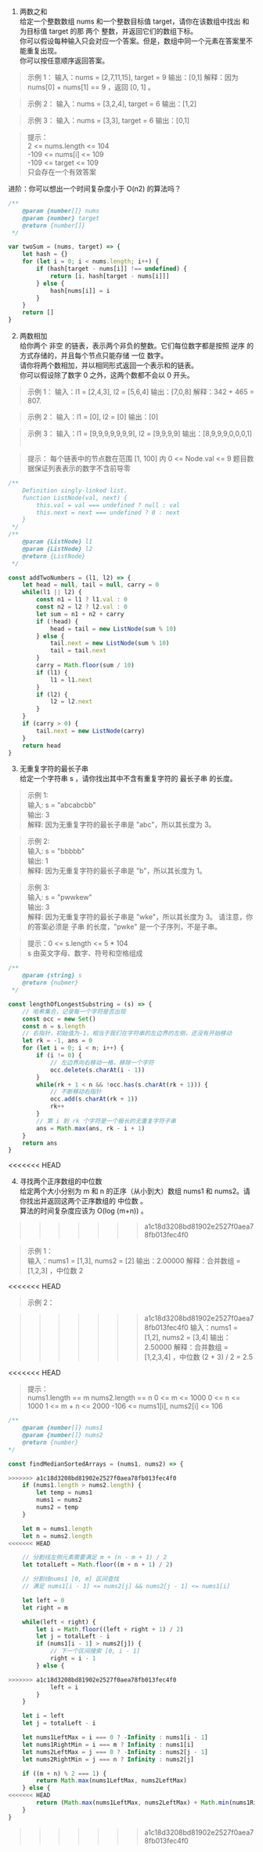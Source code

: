 1. 两数之和  
给定一个整数数组 nums 和一个整数目标值 target，请你在该数组中找出 和为目标值 target  的那 两个 整数，并返回它们的数组下标。  
你可以假设每种输入只会对应一个答案。但是，数组中同一个元素在答案里不能重复出现。  
你可以按任意顺序返回答案。

> 示例 1：
输入：nums = [2,7,11,15], target = 9
输出：[0,1]
解释：因为 nums[0] + nums[1] == 9 ，返回 [0, 1] 。

> 示例 2：
输入：nums = [3,2,4], target = 6
输出：[1,2]

> 示例 3：
输入：nums = [3,3], target = 6
输出：[0,1]
 

> 提示：  
2 <= nums.length <= 104  
-109 <= nums[i] <= 109  
-109 <= target <= 109  
只会存在一个有效答案 

进阶：你可以想出一个时间复杂度小于 O(n2) 的算法吗？
```js
/**
    @param {number[]} nums
    @param {number} target
    @return {number[]}
 */

var twoSum = (nums, target) => {
    let hash = {}
    for (let i = 0; i < nums.length; i++) {
        if (hash[target - nums[i]] !== undefined) {
            return [i, hash[target - nums[i]]]
        } else {
            hash[nums[i]] = i
        }
    }
    return []
}
```
2. 两数相加  
给你两个 非空 的链表，表示两个非负的整数。它们每位数字都是按照 逆序 的方式存储的，并且每个节点只能存储 一位 数字。  
请你将两个数相加，并以相同形式返回一个表示和的链表。  
你可以假设除了数字 0 之外，这两个数都不会以 0 开头。

> 示例 1：
输入：l1 = [2,4,3], l2 = [5,6,4]
输出：[7,0,8]
解释：342 + 465 = 807.

> 示例 2：
输入：l1 = [0], l2 = [0]
输出：[0]

> 示例 3：
输入：l1 = [9,9,9,9,9,9,9], l2 = [9,9,9,9]
输出：[8,9,9,9,0,0,0,1]
 

> 提示：
每个链表中的节点数在范围 [1, 100] 内
0 <= Node.val <= 9
题目数据保证列表表示的数字不含前导零

```js
/**
    Definition singly-linked list.
    function ListNode(val, next) {
        this.val = val === undefined ? null : val
        this.next = next === undefined ? 0 : next
    }
 */
/**
    @param {ListNode} l1
    @param {ListNode} l2
    @return {ListNode}
 */

const addTwoNumbers = (l1, l2) => {
    let head = null, tail = null, carry = 0
    while(l1 || l2) {
        const n1 = l1 ? l1.val : 0
        const n2 = l2 ? l2.val : 0
        let sum = n1 + n2 + carry
        if (!head) {
            head = tail = new ListNode(sum % 10)
        } else {
            tail.next = new ListNode(sum % 10)
            tail = tail.next
        }
        carry = Math.floor(sum / 10)
        if (l1) {
            l1 = l1.next
        }
        if (l2) {
            l2 = l2.next
        }
    }
    if (carry > 0) {
        tail.next = new ListNode(carry)
    }
    return head
}
```
3. 无重复字符的最长子串  
给定一个字符串 s ，请你找出其中不含有重复字符的 最长子串 的长度。

> 示例 1:  
输入: s = "abcabcbb"  
输出: 3   
解释: 因为无重复字符的最长子串是 "abc"，所以其长度为 3。  

> 示例 2:  
输入: s = "bbbbb"  
输出: 1  
解释: 因为无重复字符的最长子串是 "b"，所以其长度为 1。  

> 示例 3:  
输入: s = "pwwkew"  
输出: 3  
解释: 因为无重复字符的最长子串是 "wke"，所以其长度为 3。
     请注意，你的答案必须是 子串 的长度，"pwke" 是一个子序列，不是子串。

> 提示：0 <= s.length <= 5 * 104  
s 由英文字母、数字、符号和空格组成
```js
/**
    @param {string} s
    @return {nubmer}
 */

const lengthOfLongestSubstring = (s) => {
    // 哈希集合，记录每一个字符是否出现
    const occ = new Set()
    const n = s.length
    // 右指针，初始值为-1，相当于我们在字符串的左边界的左侧，还没有开始移动
    let rk = -1, ans = 0
    for (let i = 0; i < n; i++) {
        if (i != 0) {
            // 左边界向右移动一格，移除一个字符
            occ.delete(s.charAt(i - 1))
        }
        while(rk + 1 < n && !occ.has(s.charAt(rk + 1))) {
            // 不断移动右指针
            occ.add(s.charAt(rk + 1))
            rk++
        }
        // 第 i 到 rk 个字符是一个极长的无重复字符子串
        ans = Math.max(ans, rk - i + 1)
    }
    return ans
}
```
<<<<<<< HEAD

4. 寻找两个正序数组的中位数  
给定两个大小分别为 m 和 n 的正序（从小到大）数组 nums1 和 nums2。请你找出并返回这两个正序数组的 中位数 。  
算法的时间复杂度应该为 O(log (m+n)) 。  

>>>>>>> a1c18d3208bd81902e2527f0aea78fb013fec4f0

 

> 示例 1：  
输入：nums1 = [1,3], nums2 = [2]
输出：2.00000
解释：合并数组 = [1,2,3] ，中位数 2

<<<<<<< HEAD
>示例 2：  

>>>>>>> a1c18d3208bd81902e2527f0aea78fb013fec4f0
输入：nums1 = [1,2], nums2 = [3,4]
输出：2.50000
解释：合并数组 = [1,2,3,4] ，中位数 (2 + 3) / 2 = 2.5

<<<<<<< HEAD
>提示：  
nums1.length == m
nums2.length == n
0 <= m <= 1000
0 <= n <= 1000
1 <= m + n <= 2000
-106 <= nums1[i], nums2[i] <= 106
```js
/**
    @param {number[]} nums1
    @param {number[]} nums2
    @return {number}
*/

const findMedianSortedArrays = (nums1, nums2) => {

>>>>>>> a1c18d3208bd81902e2527f0aea78fb013fec4f0
    if (nums1.length > nums2.length) {
        let temp = nums1
        nums1 = nums2
        nums2 = temp
    }

    let m = nums1.length
    let n = nums2.length
<<<<<<< HEAD

    // 分割线左侧元素需要满足 m + (n - m + 1) / 2
    let totalLeft = Math.floor((m + n + 1) / 2)

    // 分割线nums1 [0, m] 区间查找
    // 满足 nums1[i - 1] <= nums2[j] && nums2[j - 1] <= nums1[i]

    let left = 0
    let right = m

    while(left < right) {
        let i = Math.floor((left + right + 1) / 2)
        let j = totalLeft - i
        if (nums1[i - 1] > nums2[j]) {
            // 下一个区间搜索 [0, i - 1]
            right = i - 1
        } else {

>>>>>>> a1c18d3208bd81902e2527f0aea78fb013fec4f0
            left = i
        }
    }

    let i = left
    let j = totalLeft - i

    let nums1LeftMax = i === 0 ? -Infinity : nums1[i - 1]
    let nums1RightMin = i === m ? Infinity : nums1[i]
    let nums2LeftMax = j === 0 ? -Infinity : nums2[j - 1]
    let nums2RightMin = j === n ? Infinity : nums2[j]

    if ((m + n) % 2 === 1) {
        return Math.max(nums1LeftMax, nums2LeftMax)
    } else {
<<<<<<< HEAD
        return (Math.max(nums1LeftMax, nums2LeftMax) + Math.min(nums1RightMin, nums2RightMin)) / 2
    }
}
```

>>>>>>> a1c18d3208bd81902e2527f0aea78fb013fec4f0
